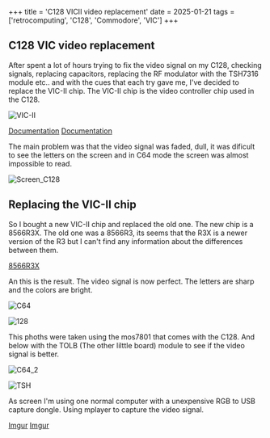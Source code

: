 +++
title = 'C128 VICII video replacement'
date = 2025-01-21
tags = ['retrocomputing', 'C128', 'Commodore', 'VIC']
+++

## C128 VIC video replacement

After spent a lot of hours trying to fix the video signal on my C128, checking signals, replacing capacitors, replacing the RF modulator with the TSH7316 module etc.. and with the cues that each try gave me, I've decided to replace the VIC-II chip. The VIC-II chip is the video controller chip used in the C128.

![VIC-II](https://imgur.com/sffkCkt.jpg)

[Documentation](https://en.wikipedia.org/wiki/MOS_Technology_VIC-II)
[Documentation](https://www.c64-wiki.com/wiki/VIC-II)

The main problem was that the video signal was faded, dull, it was dificult to see the letters on the screen and in C64 mode the screen was almost impossible to read.

![Screen_C128](https://i.imgur.com/1CbRadV.jpg)

## Replacing the VIC-II chip

So I bought a new VIC-II chip and replaced the old one. The new chip is a 8566R3X. The old one was a 8566R3, its seems that the R3X is a newer version of the R3 but I can't find any information about the differences between them.

[8566R3X](https://i.imgur.com/z5A2KPQ.jpg)

An this is the result. The video signal is now perfect. The letters are sharp and the colors are bright. 

![C64](https://i.imgur.com/QOz5UgQ.jpg)

![128](https://i.imgur.com/zb67d8f.jpg)

This phoths were taken using the mos7801 that comes with the C128. And below with the TOLB (The other lilttle board) module to see if the video signal is better.

![C64_2](https://i.imgur.com/QOz5UgQ.jpg)

![TSH](https://i.imgur.com/UABouIp.jpg)


As screen I'm using one normal computer with a unexpensive RGB to USB capture dongle. Using mplayer to capture the video signal.


[Imgur](https://i.imgur.com/yoqasxl.jpg)
[Imgur](https://i.imgur.com/BQWVLqP.jpg)
 

